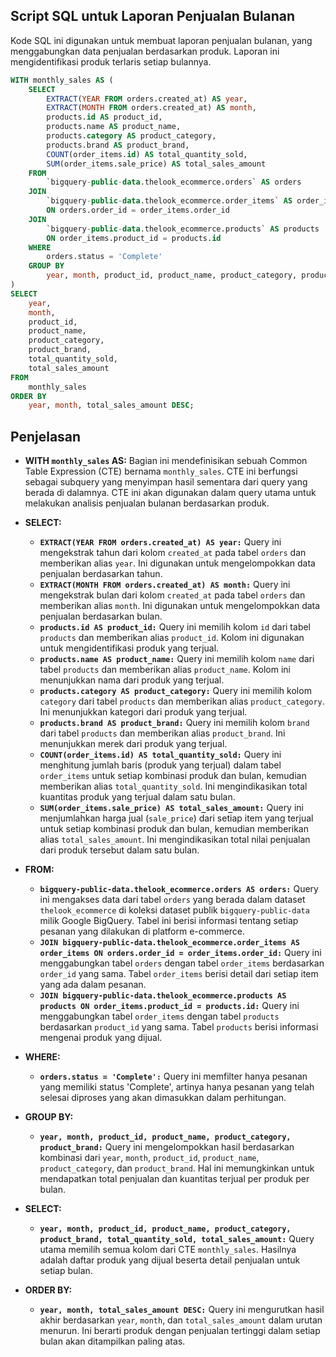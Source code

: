 ## Script SQL untuk Laporan Penjualan Bulanan

Kode SQL ini digunakan untuk membuat laporan penjualan bulanan, yang menggabungkan data penjualan berdasarkan produk. Laporan ini mengidentifikasi produk terlaris setiap bulannya.

```sql
WITH monthly_sales AS (
    SELECT
        EXTRACT(YEAR FROM orders.created_at) AS year,
        EXTRACT(MONTH FROM orders.created_at) AS month,
        products.id AS product_id,
        products.name AS product_name,
        products.category AS product_category,
        products.brand AS product_brand,
        COUNT(order_items.id) AS total_quantity_sold,
        SUM(order_items.sale_price) AS total_sales_amount
    FROM
        `bigquery-public-data.thelook_ecommerce.orders` AS orders
    JOIN
        `bigquery-public-data.thelook_ecommerce.order_items` AS order_items
        ON orders.order_id = order_items.order_id
    JOIN
        `bigquery-public-data.thelook_ecommerce.products` AS products
        ON order_items.product_id = products.id
    WHERE
        orders.status = 'Complete'
    GROUP BY
        year, month, product_id, product_name, product_category, product_brand
)
SELECT
    year,
    month,
    product_id,
    product_name,
    product_category,
    product_brand,
    total_quantity_sold,
    total_sales_amount
FROM
    monthly_sales
ORDER BY
    year, month, total_sales_amount DESC;
```

## Penjelasan

- **WITH `monthly_sales` AS:** Bagian ini mendefinisikan sebuah Common Table Expression (CTE) bernama `monthly_sales`. CTE ini berfungsi sebagai subquery yang menyimpan hasil sementara dari query yang berada di dalamnya. CTE ini akan digunakan dalam query utama untuk melakukan analisis penjualan bulanan berdasarkan produk.
  
- **SELECT:**
  - **`EXTRACT(YEAR FROM orders.created_at) AS year:`** Query ini mengekstrak tahun dari kolom `created_at` pada tabel `orders` dan memberikan alias `year`. Ini digunakan untuk mengelompokkan data penjualan berdasarkan tahun.
  - **`EXTRACT(MONTH FROM orders.created_at) AS month:`** Query ini mengekstrak bulan dari kolom `created_at` pada tabel `orders` dan memberikan alias `month`. Ini digunakan untuk mengelompokkan data penjualan berdasarkan bulan.
  - **`products.id AS product_id:`** Query ini memilih kolom `id` dari tabel `products` dan memberikan alias `product_id`. Kolom ini digunakan untuk mengidentifikasi produk yang terjual.
  - **`products.name AS product_name:`** Query ini memilih kolom `name` dari tabel `products` dan memberikan alias `product_name`. Kolom ini menunjukkan nama dari produk yang terjual.
  - **`products.category AS product_category:`** Query ini memilih kolom `category` dari tabel `products` dan memberikan alias `product_category`. Ini menunjukkan kategori dari produk yang terjual.
  - **`products.brand AS product_brand:`** Query ini memilih kolom `brand` dari tabel `products` dan memberikan alias `product_brand`. Ini menunjukkan merek dari produk yang terjual.
  - **`COUNT(order_items.id) AS total_quantity_sold:`** Query ini menghitung jumlah baris (produk yang terjual) dalam tabel `order_items` untuk setiap kombinasi produk dan bulan, kemudian memberikan alias `total_quantity_sold`. Ini mengindikasikan total kuantitas produk yang terjual dalam satu bulan.
  - **`SUM(order_items.sale_price) AS total_sales_amount:`** Query ini menjumlahkan harga jual (`sale_price`) dari setiap item yang terjual untuk setiap kombinasi produk dan bulan, kemudian memberikan alias `total_sales_amount`. Ini mengindikasikan total nilai penjualan dari produk tersebut dalam satu bulan.

- **FROM:**
  - **`bigquery-public-data.thelook_ecommerce.orders AS orders:`** Query ini mengakses data dari tabel `orders` yang berada dalam dataset `thelook_ecommerce` di koleksi dataset publik `bigquery-public-data` milik Google BigQuery. Tabel ini berisi informasi tentang setiap pesanan yang dilakukan di platform e-commerce.
  - **`JOIN bigquery-public-data.thelook_ecommerce.order_items AS order_items ON orders.order_id = order_items.order_id:`** Query ini menggabungkan tabel `orders` dengan tabel `order_items` berdasarkan `order_id` yang sama. Tabel `order_items` berisi detail dari setiap item yang ada dalam pesanan.
  - **`JOIN bigquery-public-data.thelook_ecommerce.products AS products ON order_items.product_id = products.id:`** Query ini menggabungkan tabel `order_items` dengan tabel `products` berdasarkan `product_id` yang sama. Tabel `products` berisi informasi mengenai produk yang dijual.

- **WHERE:**
  - **`orders.status = 'Complete':`** Query ini memfilter hanya pesanan yang memiliki status 'Complete', artinya hanya pesanan yang telah selesai diproses yang akan dimasukkan dalam perhitungan.

- **GROUP BY:**
  - **`year, month, product_id, product_name, product_category, product_brand:`** Query ini mengelompokkan hasil berdasarkan kombinasi dari `year`, `month`, `product_id`, `product_name`, `product_category`, dan `product_brand`. Hal ini memungkinkan untuk mendapatkan total penjualan dan kuantitas terjual per produk per bulan.

- **SELECT:**
  - **`year, month, product_id, product_name, product_category, product_brand, total_quantity_sold, total_sales_amount:`** Query utama memilih semua kolom dari CTE `monthly_sales`. Hasilnya adalah daftar produk yang dijual beserta detail penjualan untuk setiap bulan.

- **ORDER BY:**
  - **`year, month, total_sales_amount DESC:`** Query ini mengurutkan hasil akhir berdasarkan `year`, `month`, dan `total_sales_amount` dalam urutan menurun. Ini berarti produk dengan penjualan tertinggi dalam setiap bulan akan ditampilkan paling atas.
